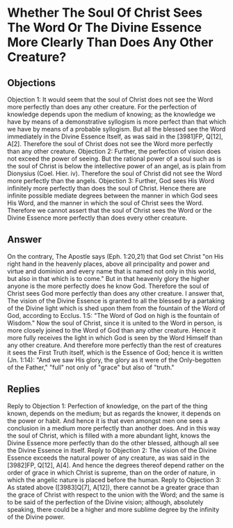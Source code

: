 # Whether The Soul Of Christ Sees The Word Or The Divine Essence More Clearly Than Does Any Other Creature?
## Objections
Objection 1: It would seem that the soul of Christ does not see the Word more perfectly than does any other creature. For the perfection of knowledge depends upon the medium of knowing; as the knowledge we have by means of a demonstrative syllogism is more perfect than that which we have by means of a probable syllogism. But all the blessed see the Word immediately in the Divine Essence Itself, as was said in the [3981]FP, Q[12], A[2]. Therefore the soul of Christ does not see the Word more perfectly than any other creature.
Objection 2: Further, the perfection of vision does not exceed the power of seeing. But the rational power of a soul such as is the soul of Christ is below the intellective power of an angel, as is plain from Dionysius (Coel. Hier. iv). Therefore the soul of Christ did not see the Word more perfectly than the angels.
Objection 3: Further, God sees His Word infinitely more perfectly than does the soul of Christ. Hence there are infinite possible mediate degrees between the manner in which God sees His Word, and the manner in which the soul of Christ sees the Word. Therefore we cannot assert that the soul of Christ sees the Word or the Divine Essence more perfectly than does every other creature.
## Answer
On the contrary, The Apostle says (Eph. 1:20,21) that God set Christ "on His right hand in the heavenly places, above all principality and power and virtue and dominion and every name that is named not only in this world, but also in that which is to come." But in that heavenly glory the higher anyone is the more perfectly does he know God. Therefore the soul of Christ sees God more perfectly than does any other creature.
I answer that, The vision of the Divine Essence is granted to all the blessed by a partaking of the Divine light which is shed upon them from the fountain of the Word of God, according to Ecclus. 1:5: "The Word of God on high is the fountain of Wisdom." Now the soul of Christ, since it is united to the Word in person, is more closely joined to the Word of God than any other creature. Hence it more fully receives the light in which God is seen by the Word Himself than any other creature. And therefore more perfectly than the rest of creatures it sees the First Truth itself, which is the Essence of God; hence it is written (Jn. 1:14): "And we saw His glory, the glory as it were of the Only-begotten of the Father," "full" not only of "grace" but also of "truth."
## Replies
Reply to Objection 1: Perfection of knowledge, on the part of the thing known, depends on the medium; but as regards the knower, it depends on the power or habit. And hence it is that even amongst men one sees a conclusion in a medium more perfectly than another does. And in this way the soul of Christ, which is filled with a more abundant light, knows the Divine Essence more perfectly than do the other blessed, although all see the Divine Essence in itself.
Reply to Objection 2: The vision of the Divine Essence exceeds the natural power of any creature, as was said in the [3982]FP, Q[12], A[4]. And hence the degrees thereof depend rather on the order of grace in which Christ is supreme, than on the order of nature, in which the angelic nature is placed before the human.
Reply to Objection 3: As stated above ([3983]Q[7], A[12]), there cannot be a greater grace than the grace of Christ with respect to the union with the Word; and the same is to be said of the perfection of the Divine vision; although, absolutely speaking, there could be a higher and more sublime degree by the infinity of the Divine power.